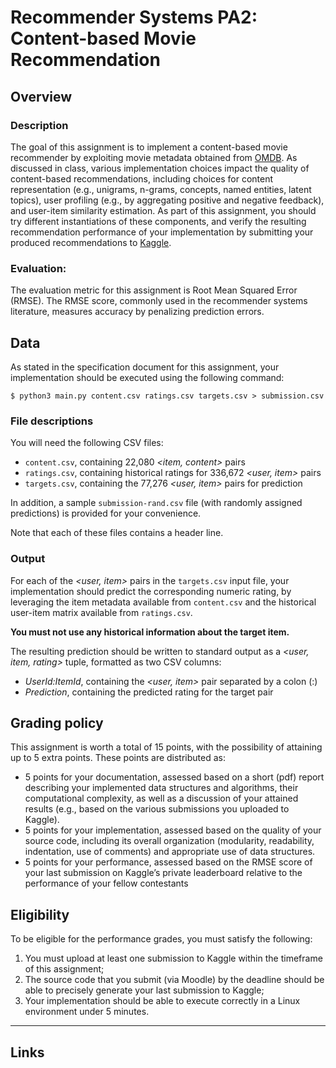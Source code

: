 # Recommender Systems PA2: Content-based Movie Recommendation

## Overview

### Description

The goal of this assignment is to implement a content-based movie recommender by exploiting movie metadata obtained from [OMDB](http://omdbapi.com/). As discussed in class, various implementation choices impact the quality of content-based recommendations, including choices for content representation (e.g., unigrams, n-grams, concepts, named entities, latent topics), user profiling (e.g., by aggregating positive and negative feedback), and user-item similarity estimation. As part of this assignment, you should try different instantiations of these components, and verify the resulting recommendation performance of your implementation by submitting your produced recommendations to [Kaggle](https://www.kaggle.com/t/9f681ccc0e6c42a4b7a49e491f570a72).

### Evaluation:
The evaluation metric for this assignment is Root Mean Squared Error (RMSE). The RMSE score, commonly used in the recommender systems literature, measures accuracy by penalizing prediction errors.


## Data

As stated in the specification document for this assignment, your implementation should be executed using the following command:

``` $ python3 main.py content.csv ratings.csv targets.csv > submission.csv ```

### File descriptions
You will need the following CSV files:

- `content.csv`, containing 22,080 _<item, content>_ pairs
- `ratings.csv`, containing historical ratings for 336,672 _<user, item>_ pairs
- `targets.csv`, containing the 77,276 _<user, item>_ pairs for prediction

In addition, a sample `submission-rand.csv` file (with randomly assigned predictions) is provided for your convenience.

Note that each of these files contains a header line.

### Output
For each of the *<user, item>* pairs in the `targets.csv` input file, your implementation should predict the corresponding numeric rating, by leveraging the item metadata available from `content.csv` and the historical user-item matrix available from `ratings.csv`. 

**You must not use any historical information about the target item.**

The resulting prediction should be written to standard output as a *<user, item, rating>* tuple, formatted as two CSV columns:
- _UserId:ItemId_, containing the *<user, item>* pair separated by a colon (:)
- _Prediction_, containing the predicted rating for the target pair

## Grading policy
This assignment is worth a total of 15 points, with the possibility of attaining up to 5 extra points. These points are distributed as:
* 5 points for your documentation, assessed based on a short (pdf) report describing your implemented data structures and algorithms, their computational complexity, as well as a discussion of your attained results (e.g.,
based on the various submissions you uploaded to Kaggle).
* 5 points for your implementation, assessed based on the quality of your source code, including its overall organization (modularity, readability, indentation, use of comments) and appropriate use of data structures.
* 5 points for your performance, assessed based on the RMSE score of your last submission on Kaggle’s private leaderboard relative to the performance of your fellow contestants

## Eligibility

To be eligible for the performance grades, you must satisfy the following:
1. You must upload at least one submission to Kaggle within the timeframe of this assignment;
2. The source code that you submit (via Moodle) by the deadline should be able to precisely generate your last submission to Kaggle;
3. Your implementation should be able to execute correctly in a Linux environment under 5 minutes.


---

## Links
